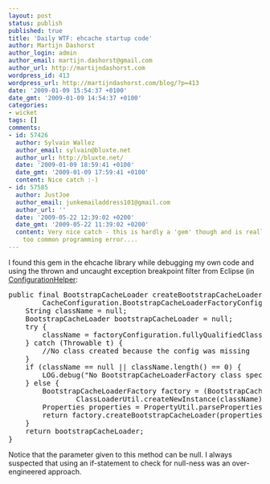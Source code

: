 ```yaml
---
layout: post
status: publish
published: true
title: 'Daily WTF: ehcache startup code'
author: Martijn Dashorst
author_login: admin
author_email: martijn.dashorst@gmail.com
author_url: http://martijndashorst.com
wordpress_id: 413
wordpress_url: http://martijndashorst.com/blog/?p=413
date: '2009-01-09 15:54:37 +0100'
date_gmt: '2009-01-09 14:54:37 +0100'
categories:
- wicket
tags: []
comments:
- id: 57426
  author: Sylvain Wallez
  author_email: sylvain@bluxte.net
  author_url: http://bluxte.net/
  date: '2009-01-09 18:59:41 +0100'
  date_gmt: '2009-01-09 17:59:41 +0100'
  content: Nice catch :-)
- id: 57585
  author: JustJoe
  author_email: junkemailaddress101@gmail.com
  author_url: ''
  date: '2009-05-22 12:39:02 +0200'
  date_gmt: '2009-05-22 11:39:02 +0200'
  content: Very nice catch - this is hardly a 'gem' though and is really just an all
    too common programming error....
---
```

<p>I found this gem in the ehcache library while debugging my own code and using the thrown and uncaught exception breakpoint filter from Eclipse (in <a href="http://ehcache.sourceforge.net/apidocs/net/sf/ehcache/config/ConfigurationHelper.html#createBootstrapCacheLoader(net.sf.ehcache.config.CacheConfiguration.BootstrapCacheLoaderFactoryConfiguration)">ConfigurationHelper</a>:</p>
<pre lang="java">public final BootstrapCacheLoader createBootstrapCacheLoader(
        CacheConfiguration.BootstrapCacheLoaderFactoryConfiguration factoryConfiguration) throws CacheException {
    String className = null;
    BootstrapCacheLoader bootstrapCacheLoader = null;
    try {
        className = factoryConfiguration.fullyQualifiedClassPath;
    } catch (Throwable t) {
        //No class created because the config was missing
    }
    if (className == null || className.length() == 0) {
        LOG.debug("No BootstrapCacheLoaderFactory class specified. Skipping...");
    } else {
        BootstrapCacheLoaderFactory factory = (BootstrapCacheLoaderFactory)
                ClassLoaderUtil.createNewInstance(className);
        Properties properties = PropertyUtil.parseProperties(factoryConfiguration.getProperties());
        return factory.createBootstrapCacheLoader(properties);
    }
    return bootstrapCacheLoader;
}</pre>
<p>Notice that the parameter given to this method can be null. I always suspected that using an if-statement to check for null-ness was an over-engineered approach.</p>
